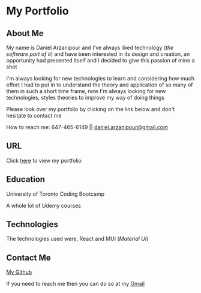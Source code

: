 # My Portfolio

## About Me

My name is Daniel Arzanipour and I've always liked technology (_the software part of it_) and have been interested in its design and creation, an opportunity had presented itself and I decided to give this passion of mine a shot

I'm always looking for new technologies to learn and considering how much effort I had to put in to understand the theory and application of so many of them in such a short time frame, now I'm always looking for new technologies, styles theories to improve my way of doing things

Please look over my portfolio by clicking on the link below and don't hesitate to contact me

How to reach me: 647-465-6149 || daniel.arzanipour@gmail.com

## URL

Click [here](https://daniel-arzani-portfolio.netlify.app/) to view my portfolio

## Education

University of Toronto Coding Bootcamp

A whole lot of Udemy courses

## Technologies

The technologies used were, React and MUI (_Material UI_)

## Contact Me

[My Github](https://github.com/DanielArzani)

If you need to reach me then you can do so at my [Gmail](mailto:daniel.arzanipour@gmail.com)
